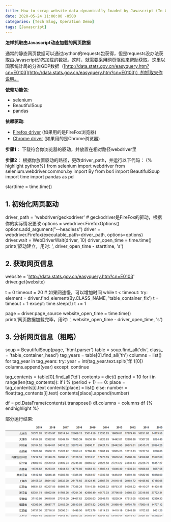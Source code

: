 ```yaml
---
title: How to scrap website data dynamically loaded by Javascript (In Chinese)
date: 2020-05-24 11:00:00 -0500
categories: [Tech Blog, Operation Demo]
tags: [Javascript]
---
```


**怎样抓取由Javascript动态加载的网页数据**

通常的静态网页数据可以通过python的requests包获得，但是requests没办法获取由Javascript动态加载的数据。这时，就需要采用网页驱动来帮助获取。这里以国家统计局的分省GDP数据（[http://data.stats.gov.cn/easyquery.htm?cn=E0103](http://data.stats.gov.cn/easyquery.htm?cn=E0103)）的抓取来作说明。

**依赖功能包**:
- selenium
- BeautifulSoup
- pandas

**依赖驱动**:
- [Firefox driver] (如果用的是FireFox浏览器)
- [Chrome driver] (如果用的是Chrome浏览器)

**步骤1**：
下载符合你浏览器的驱动，并放置在相对路径webdriver里

**步骤2**：
根据你放置驱动的路径，更改driver_path，并运行以下代码：
{% highlight python%}
from selenium import webdriver
from selenium.webdriver.common.by import By
from bs4 import BeautifulSoup
import time
import pandas as pd

starttime = time.time()

## 1. 初始化网页驱动
driver_path = 'webdriver/geckodriver' # geckodriver是FireFox的驱动，根据你的实际情况更改
options = webdriver.FirefoxOptions()
options.add_argument("--headless")
driver = webdriver.Firefox(executable_path=driver_path, options=options)
driver.wait = WebDriverWait(driver, 10)
driver_open_time = time.time()
print('驱动建立，用时: ', driver_open_time - starttime, 's')

## 2. 获取网页信息
website = 'http://data.stats.gov.cn/easyquery.htm?cn=E0103'
driver.get(website)

t = 0
timeout = 20 # 如果网速慢，可以增加时间
while t < timeout:
    try:
        element = driver.find_element(By.CLASS_NAME, 'table_container_fix')
        t = timeout + 1
    except:
        time.sleep(1)
        t += 1

page = driver.page_source
website_open_time = time.time()    
print('网页数据加载完毕，用时: ', website_open_time - driver_open_time, 's')

## 3. 分析网页信息（粗略）
soup = BeautifulSoup(page, 'html.parser')
table = soup.find_all('div', class_ = 'table_container_head')
tag_years = table[0].find_all('th')
columns = list()
for tag_year in tag_years:
    try:
        year = int(tag_year.text.split('年')[0])
        columns.append(year)
    except:
        continue

tag_contents = table[0].find_all('td')
contents = dict()
period = 10
for i in range(len(tag_contents)):
    if i % (period + 1) == 0:
        place = tag_contents[i].text
        contents[place] = list()
    else:
        number = float(tag_contents[i].text)
        contents[place].append(number)

df = pd.DataFrame(contents).transpose()
df.columns = columns
df
{% endhighlight %}

部分运行结果:
![](/assets/img/tech-blog/notes/scrap_javascript/result.png)

[Firefox driver]:https://github.com/mozilla/geckodriver/releases
[Chrome driver]:https://chromedriver.chromium.org/downloads